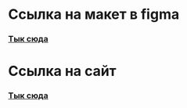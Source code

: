   <h1>Ссылка на макет в figma</h1>
  <h3><a href="https://www.figma.com/design/k43XDyaxiffeZHw2bYkD1x/Bike_fest_web?node-id=0-1&p=f&t=sikNZGnPT0X1Leqf-0">Тык сюда</a></h3>

  <h1>Ссылка на сайт</h1>
  <h3><a href="https://cheremisinovael2.github.io/bike-fest-web">Тык сюда</a></h3>
